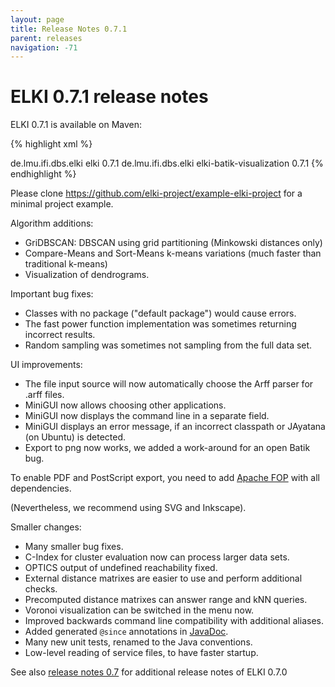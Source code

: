 ```yaml
---
layout: page
title: Release Notes 0.7.1
parent: releases
navigation: -71
---
```



ELKI 0.7.1 release notes
========================

ELKI 0.7.1 is available on Maven:

{% highlight xml %}
<!-- ELKI core, without visualization -->
<dependency>
    <groupId>de.lmu.ifi.dbs.elki</groupId>
    <artifactId>elki</artifactId>
    <version>0.7.1</version>
</dependency>
<!-- You only need this dependency if you need visualization -->
<dependency>
    <groupId>de.lmu.ifi.dbs.elki</groupId>
    <artifactId>elki-batik-visualization</artifactId>
    <version>0.7.1</version>
</dependency>
{% endhighlight %}

Please clone https://github.com/elki-project/example-elki-project for a minimal project example.

Algorithm additions:

* GriDBSCAN: DBSCAN using grid partitioning (Minkowski distances only)
* Compare-Means and Sort-Means k-means variations (much faster than traditional k-means)
* Visualization of dendrograms.

Important bug fixes:

* Classes with no package ("default package") would cause errors.
* The fast power function implementation was sometimes returning incorrect results.
* Random sampling was sometimes not sampling from the full data set.

UI improvements:

* The file input source will now automatically choose the Arff parser for .arff files.
* MiniGUI now allows choosing other applications.
* MiniGUI now displays the command line in a separate field.
* MiniGUI displays an error message, if an incorrect classpath or JAyatana (on Ubuntu) is detected.
* Export to png now works, we added a work-around for an open Batik bug.

To enable PDF and PostScript export, you need to add [Apache FOP](https://xmlgraphics.apache.org/fop/) with all dependencies.

(Nevertheless, we recommend using SVG and Inkscape).

Smaller changes:

* Many smaller bug fixes.
* C-Index for cluster evaluation now can process larger data sets.
* OPTICS output of undefined reachability fixed.
* External distance matrixes are easier to use and perform additional checks.
* Precomputed distance matrixes can answer range and kNN queries.
* Voronoi visualization can be switched in the menu now.
* Improved backwards command line compatibility with additional aliases.
* Added generated `@since` annotations in [JavaDoc](/javadoc).
* Many new unit tests, renamed to the Java conventions.
* Low-level reading of service files, to have faster startup.

See also [release notes 0.7](release_notes_0.7) for additional release notes of ELKI 0.7.0
